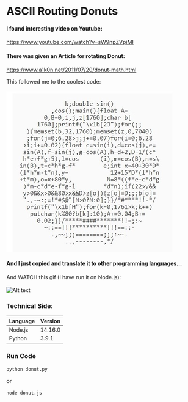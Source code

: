 # ASCII Routing Donuts

#### I found interesting video on Youtube:
https://www.youtube.com/watch?v=sW9npZVpiMI

#### There was given an Article for rotating Donut:
https://www.a1k0n.net/2011/07/20/donut-math.html

This followed me to the coolest code:
<br/>
<br/>
![Alt text](media/donut-jpg.jpg?raw=true "Donut")

#### And I just copied and translate it to other programming languages...

And WATCH this gif (I have run it on Node.js):
<br/>
<br/>
![Alt text](media/donut-gif.gif?raw=true "Donut")

### Technical Side:
| Language | Version |
| --- | --- |
| Node.js | 14.16.0 |
| Python | 3.9.1 |

### Run Code
```sh
python donut.py
```
or
```sh
node donut.js
```
